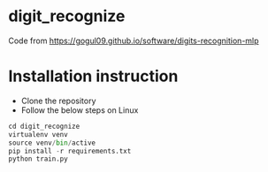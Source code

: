 # digit_recognize
Code from https://gogul09.github.io/software/digits-recognition-mlp

# Installation instruction
* Clone the repository
* Follow the below steps on Linux
```py
cd digit_recognize
virtualenv venv
source venv/bin/active
pip install -r requirements.txt
python train.py
```

